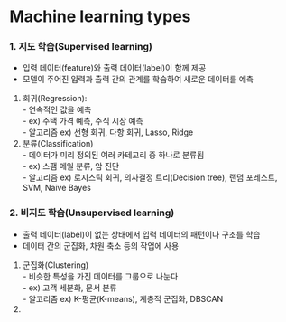 # Machine learning types

### 1.  지도 학습(Supervised learning)

* 입력 데이터(feature)와 출력 데이터(label)이 함께 제공
* 모델이 주어진 입력과 출력 간의  관계를  학습하여 새로운 데이터를 예측

1. 회귀(Regression):\
   \- 연속적인 값을 예측\
   \- ex) 주택 가격 예측, 주식 시장 예측\
   \- 알고리즘 ex) 선형 회귀, 다항 회귀, Lasso, Ridge
2. 분류(Classification)\
   \- 데이터가 미리 정의된 여러 카테고리 중 하나로 분류됨\
   \- ex) 스팸 메일 분류, 암 진단\
   \- 알고리즘 ex) 로지스틱 회귀, 의사결정 트리(Decision tree), 랜덤 포레스트, SVM, Naive Bayes

###

###

### 2. 비지도 학습(Unsupervised learning)

* 출력 데이터(label)이 없는 상태에서 입력 데이터의 패턴이나 구조를 학습
* 데이터 간의 군집화, 차원 축소 등의 작업에 사용

1. 군집화(Clustering)\
   \-  비슷한 특성을 가진 데이터를 그룹으로 나눈다\
   \-  ex) 고객 세분화, 문서 분류\
   \- 알고리즘 ex) K-평균(K-means), 계층적 군집화, DBSCAN
2.
